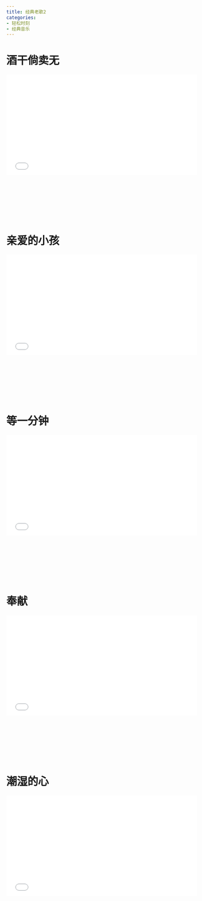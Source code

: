 ```yaml
---
title: 经典老歌2
categories: 
- 轻松时刻
- 经典音乐
---
```


# 酒干倘卖无

<div style="position: relative; width: 100%; height: 0; padding-bottom: 75%;">
<iframe src="//player.bilibili.com/player.html?aid=38064133&bvid=BV16t411v7ks&cid=66912389&page=1&high_quality=1&danmaku=0" scrolling="no" border="0" frameborder="no" framespacing="0" allowfullscreen="true" style="position: absolute; width: 100%; height: 70%; Left: 0; top: 0;"></iframe></div>

# 亲爱的小孩

<div style="position: relative; width: 100%; height: 0; padding-bottom: 75%;">
<iframe src="//player.bilibili.com/player.html?aid=462890037&bvid=BV1vL411t7Sh&cid=407650509&page=1&high_quality=1&danmaku=0" scrolling="no" border="0" frameborder="no" framespacing="0" allowfullscreen="true" style="position: absolute; width: 100%; height: 70%; Left: 0; top: 0;"></iframe></div>

# 等一分钟

<div style="position: relative; width: 100%; height: 0; padding-bottom: 75%;">
<iframe src="//player.bilibili.com/player.html?aid=888264667&bvid=BV1BK4y1G7rb&cid=345172714&page=1&high_quality=1&danmaku=0" scrolling="no" border="0" frameborder="no" framespacing="0" allowfullscreen="true" style="position: absolute; width: 100%; height: 70%; Left: 0; top: 0;"></iframe></div>

# 奉献

<div style="position: relative; width: 100%; height: 0; padding-bottom: 75%;">
<iframe src="//player.bilibili.com/player.html?aid=14066330&bvid=BV1Dx411t7BX&cid=22967779&page=1&high_quality=1&danmaku=0" scrolling="no" border="0" frameborder="no" framespacing="0" allowfullscreen="true" style="position: absolute; width: 100%; height: 70%; Left: 0; top: 0;"></iframe></div>

# 潮湿的心

<div style="position: relative; width: 100%; height: 0; padding-bottom: 75%;">
<iframe src="//player.bilibili.com/player.html?aid=10351209&bvid=BV1Lx411m7hg&cid=17098548&page=1&high_quality=1&danmaku=0" scrolling="no" border="0" frameborder="no" framespacing="0" allowfullscreen="true" style="position: absolute; width: 100%; height: 70%; Left: 0; top: 0;"></iframe></div>